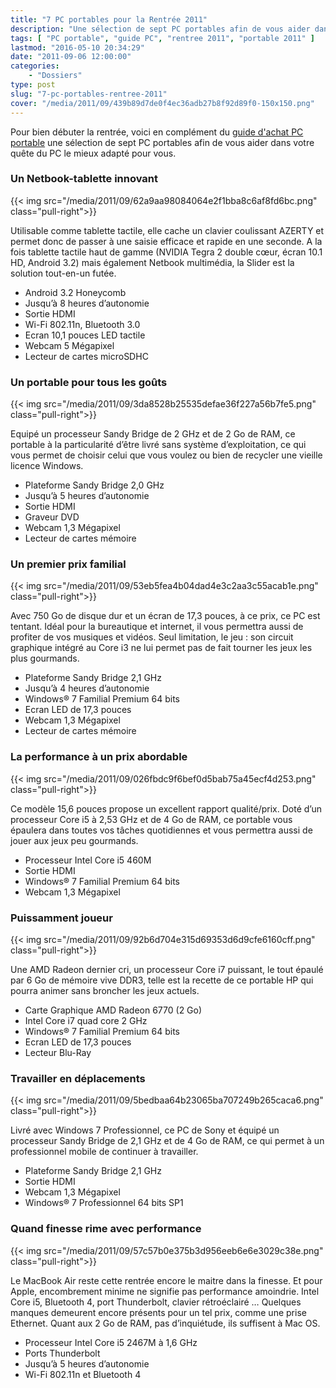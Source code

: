 ```yaml
---
title: "7 PC portables pour la Rentrée 2011"
description: "Une sélection de sept PC portables afin de vous aider dans votre quête du PC le mieux adapté pour vous en cette rentrée 2011."
tags: [ "PC portable", "guide PC", "rentree 2011", "portable 2011" ]
lastmod: "2016-05-10 20:34:29"
date: "2011-09-06 12:00:00"
categories:
    - "Dossiers"
type: post
slug: "7-pc-portables-rentree-2011"
cover: "/media/2011/09/439b89d7de0f4ec36adb27b8f92d89f0-150x150.png"
---
```


Pour bien débuter la rentrée, voici en complément du [guide d'achat PC portable](http://tuto-wibb.krafft.ovh/2011/08/guide-achat-pc-portable-2011/) une sélection de sept PC portables afin de vous aider dans votre quête du PC le mieux adapté pour vous.

### Un Netbook-tablette innovant

{{< img src="/media/2011/09/62a9aa98084064e2f1bba8c6af8fd6bc.png" class="pull-right">}}

Utilisable comme tablette tactile, elle cache un clavier coulissant AZERTY et permet donc de passer à une saisie efficace et rapide en une seconde. A la fois tablette tactile haut de gamme (NVIDIA Tegra 2 double cœur, écran 10.1 HD, Android 3.2) mais également Netbook multimédia, la Slider est la solution tout-en-un futée. 

- Android 3.2 Honeycomb
- Jusqu’à 8 heures d’autonomie
- Sortie HDMI
- Wi-Fi 802.11n, Bluetooth 3.0
- Ecran 10,1 pouces LED tactile
- Webcam 5 Mégapixel
- Lecteur de cartes microSDHC


### Un portable pour tous les goûts

{{< img src="/media/2011/09/3da8528b25535defae36f227a56b7fe5.png" class="pull-right">}}

Equipé un processeur Sandy Bridge de 2 GHz et de 2 Go de RAM, ce portable à la particularité d’être livré sans système d’exploitation, ce qui vous permet de choisir celui que vous voulez ou bien de recycler une vieille licence Windows.

- Plateforme Sandy Bridge 2,0 GHz
- Jusqu’à 5 heures d’autonomie
- Sortie HDMI
- Graveur DVD
- Webcam 1,3 Mégapixel
- Lecteur de cartes mémoire

### Un premier prix familial

{{< img src="/media/2011/09/53eb5fea4b04dad4e3c2aa3c55acab1e.png" class="pull-right">}}

Avec 750 Go de disque dur et un écran de 17,3 pouces, à ce prix, ce PC est tentant. Idéal pour la bureautique et internet, il vous permettra aussi de profiter de vos musiques et vidéos. Seul limitation, le jeu : son circuit graphique intégré au Core i3 ne lui permet pas de fait tourner les jeux les plus gourmands.

- Plateforme Sandy Bridge 2,1 GHz
- Jusqu’à 4 heures d’autonomie
- Windows® 7 Familial Premium 64 bits
- Ecran LED de 17,3 pouces
- Webcam 1,3 Mégapixel
- Lecteur de cartes mémoire

### La performance à un prix abordable

{{< img src="/media/2011/09/026fbdc9f6bef0d5bab75a45ecf4d253.png" class="pull-right">}}

Ce modèle 15,6 pouces propose un excellent rapport qualité/prix. Doté d’un processeur Core i5 à 2,53 GHz et de 4 Go de RAM, ce portable  vous épaulera dans toutes vos tâches quotidiennes et vous permettra aussi de jouer aux jeux peu gourmands.

- Processeur Intel Core i5 460M
- Sortie HDMI
- Windows® 7 Familial Premium 64 bits
- Webcam 1,3 Mégapixel


### Puissamment joueur

{{< img src="/media/2011/09/92b6d704e315d69353d6d9cfe6160cff.png" class="pull-right">}}

Une AMD Radeon dernier cri, un processeur Core i7 puissant, le tout épaulé par 6 Go de mémoire vive DDR3, telle est la recette de ce portable HP qui pourra animer sans broncher les jeux actuels.

- Carte Graphique AMD Radeon 6770 (2 Go)
- Intel Core i7 quad core 2 GHz
- Windows® 7 Familial Premium 64 bits
- Ecran LED de 17,3 pouces
- Lecteur Blu-Ray

### Travailler en déplacements

{{< img src="/media/2011/09/5bedbaa64b23065ba707249b265caca6.png" class="pull-right">}}

Livré avec Windows 7 Professionnel, ce PC de Sony et équipé un processeur Sandy Bridge de 2,1 GHz et de 4 Go de RAM, ce qui permet à un professionnel mobile de continuer à travailler.

- Plateforme Sandy Bridge 2,1 GHz
- Sortie HDMI
- Webcam 1,3 Mégapixel
- Windows® 7 Professionnel 64 bits SP1

### Quand finesse rime avec performance

{{< img src="/media/2011/09/57c57b0e375b3d956eeb6e6e3029c38e.png" class="pull-right">}}

Le MacBook Air reste cette rentrée encore le maitre dans la finesse. Et pour Apple, encombrement minime ne signifie pas performance amoindrie. Intel Core i5, Bluetooth 4, port Thunderbolt, clavier rétroéclairé … Quelques manques demeurent encore présents pour un tel prix, comme une prise Ethernet. Quant aux 2 Go de RAM, pas d’inquiétude, ils suffisent à Mac OS.

- Processeur Intel Core i5 2467M à 1,6 GHz
- Ports Thunderbolt
- Jusqu’à 5 heures d’autonomie
- Wi-Fi 802.11n et Bluetooth 4
